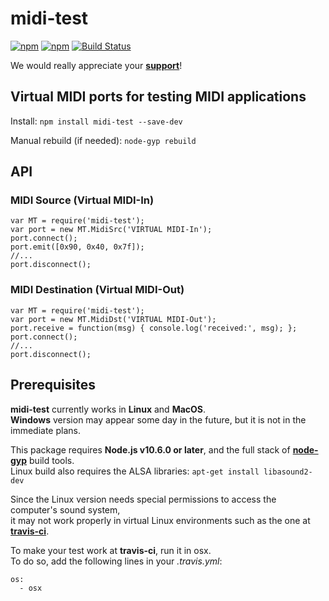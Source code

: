 # midi-test

[![npm](https://img.shields.io/npm/v/midi-test.svg)](https://www.npmjs.com/package/midi-test)
[![npm](https://img.shields.io/npm/dt/midi-test.svg)](https://www.npmjs.com/package/midi-test)
[![Build Status](https://travis-ci.org/jazz-soft/midi-test.svg?branch=master)](https://travis-ci.org/jazz-soft/midi-test)

We would really appreciate your [**support**](https://jazz-soft.net/donate)!

## Virtual MIDI ports for testing MIDI applications

Install: `npm install midi-test --save-dev`

Manual rebuild (if needed): `node-gyp rebuild`

## API
### MIDI Source (Virtual MIDI-In)

    var MT = require('midi-test');
    var port = new MT.MidiSrc('VIRTUAL MIDI-In');
    port.connect();
    port.emit([0x90, 0x40, 0x7f]);
    //...
    port.disconnect();

### MIDI Destination (Virtual MIDI-Out)

    var MT = require('midi-test');
    var port = new MT.MidiDst('VIRTUAL MIDI-Out');
    port.receive = function(msg) { console.log('received:', msg); };
    port.connect();
    //...
    port.disconnect();

## Prerequisites

**midi-test** currently works in **Linux** and **MacOS**.  
**Windows** version may appear some day in the future, but it is not in the immediate plans.

This package requires **Node.js v10.6.0 or later**,
and the full stack of [**node-gyp**](https://www.npmjs.com/package/node-gyp) build tools.  
Linux build also requires the ALSA libraries: `apt-get install libasound2-dev`

Since the Linux version needs special permissions to access the computer's sound system,  
it may not work properly in virtual Linux environments such as the one at [**travis-ci**](https://travis-ci.org).

To make your test work at **travis-ci**, run it in osx.  
To do so, add the following lines in your *.travis.yml*:

    os:
      - osx



